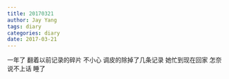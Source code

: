 ```yaml
---
title: 20170321
author: Jay Yang
tags: diary
categories: diary
date: 2017-03-21
---
```


一年了
翻着以前记录的碎片
不小心
调皮的除掉了几条记录
她忙到现在回家
怎奈
说不上话
睡了
